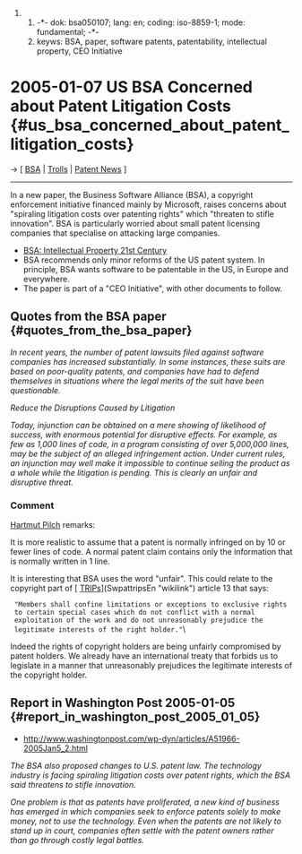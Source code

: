 1.  1.  -\*- dok: bsa050107; lang: en; coding: iso-8859-1; mode:
        fundamental; -\*-
    2.  keyws: BSA, paper, software patents, patentability, intellectual
        property, CEO Initiative

# 2005-01-07 US BSA Concerned about Patent Litigation Costs {#us_bsa_concerned_about_patent_litigation_costs}

-\> \[ [ BSA](SwpatbsaEn "wikilink") \| [
Trolls](PatentTrollsEn "wikilink") \| [ Patent
News](SwpatcninoEn "wikilink") \]

------------------------------------------------------------------------

In a new paper, the Business Software Alliance (BSA), a copyright
enforcement initiative financed mainly by Microsoft, raises concerns
about \"spiraling litigation costs over patenting rights\" which
\"threaten to stifle innovation\". BSA is particularly worried about
small patent licensing companies that specialise on attacking large
companies.

-   [BSA: Intellectual Property 21st
    Century](http://bsa.org/ceoinitiative/loader.cfm?url=/commonspot/security/getfile.cfm&pageid=21193&hitboxdone=yes "wikilink")
-   BSA recommends only minor reforms of the US patent system. In
    principle, BSA wants software to be patentable in the US, in Europe
    and everywhere.
-   The paper is part of a \"CEO Initiative\", with other documents to
    follow.

## Quotes from the BSA paper {#quotes_from_the_bsa_paper}

*In recent years, the number of patent lawsuits filed against software
companies has increased substantially. In some instances, these suits
are based on poor-quality patents, and companies have had to defend
themselves in situations where the legal merits of the suit have been
questionable.*

*Reduce the Disruptions Caused by Litigation*

*Today, injunction can be obtained on a mere showing of likelihood of
success, with enormous potential for disruptive effects. For example, as
few as 1,000 lines of code, in a program consisting of over 5,000,000
lines, may be the subject of an alleged infringement action. Under
current rules, an injunction may well make it impossible to continue
selling the product as a whole while the litigation is pending. This is
clearly an unfair and disruptive threat.*

### Comment

[ Hartmut Pilch](HartmutPilchEn "wikilink") remarks:

It is more realistic to assume that a patent is normally infringed on by
10 or fewer lines of code. A normal patent claim contains only the
information that is normally written in 1 line.

It is interesting that BSA uses the word \"unfair\". This could relate
to the copyright part of [
[TRIPs](TRIPs "wikilink")](SwpattripsEn "wikilink") article 13 that
says:

` "Members shall confine limitations or exceptions to exclusive rights`\
` to certain special cases which do not conflict with a normal`\
` exploitation of the work and do not unreasonably prejudice the`\
` legitimate interests of the right holder."`\

Indeed the rights of copyright holders are being unfairly compromised by
patent holders. We already have an international treaty that forbids us
to legislate in a manner that unreasonably prejudices the legitimate
interests of the copyright holder.

## Report in Washington Post 2005-01-05 {#report_in_washington_post_2005_01_05}

-   <http://www.washingtonpost.com/wp-dyn/articles/A51966-2005Jan5_2.html>

*The BSA also proposed changes to U.S. patent law. The technology
industry is facing spiraling litigation costs over patent rights, which
the BSA said threatens to stifle innovation.*

*One problem is that as patents have proliferated, a new kind of
business has emerged in which companies seek to enforce patents solely
to make money, not to use the technology. Even when the patents are not
likely to stand up in court, companies often settle with the patent
owners rather than go through costly legal battles.*
